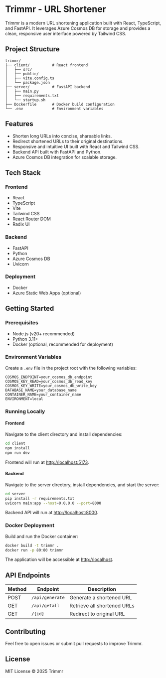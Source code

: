 # Trimmr - URL Shortener

Trimmr is a modern URL shortening application built with React, TypeScript, and FastAPI. It leverages Azure Cosmos DB for storage and provides a clean, responsive user interface powered by Tailwind CSS.

## Project Structure

```
trimmr/
├── client/          # React frontend
│   ├── src/
│   ├── public/
│   ├── vite.config.ts
│   └── package.json
├── server/          # FastAPI backend
│   ├── main.py
│   ├── requirements.txt
│   └── startup.sh
├── Dockerfile       # Docker build configuration
└── .env             # Environment variables
```

## Features

- Shorten long URLs into concise, shareable links.
- Redirect shortened URLs to their original destinations.
- Responsive and intuitive UI built with React and Tailwind CSS.
- Backend API built with FastAPI and Python.
- Azure Cosmos DB integration for scalable storage.

## Tech Stack

### Frontend

- React
- TypeScript
- Vite
- Tailwind CSS
- React Router DOM
- Radix UI

### Backend

- FastAPI
- Python
- Azure Cosmos DB
- Uvicorn

### Deployment

- Docker
- Azure Static Web Apps (optional)

## Getting Started

### Prerequisites

- Node.js (v20+ recommended)
- Python 3.11+
- Docker (optional, recommended for deployment)

### Environment Variables

Create a `.env` file in the project root with the following variables:

```env
COSMOS_ENDPOINT=your_cosmos_db_endpoint
COSMOS_KEY_READ=your_cosmos_db_read_key
COSMOS_KEY_WRITE=your_cosmos_db_write_key
DATABASE_NAME=your_database_name
CONTAINER_NAME=your_container_name
ENVIRONMENT=local
```

### Running Locally

#### Frontend

Navigate to the client directory and install dependencies:

```sh
cd client
npm install
npm run dev
```

Frontend will run at [http://localhost:5173](http://localhost:5173).

#### Backend

Navigate to the server directory, install dependencies, and start the server:

```sh
cd server
pip install -r requirements.txt
uvicorn main:app --host=0.0.0.0 --port=8000
```

Backend API will run at [http://localhost:8000](http://localhost:8000).

### Docker Deployment

Build and run the Docker container:

```sh
docker build -t trimmr .
docker run -p 80:80 trimmr
```

The application will be accessible at [http://localhost](http://localhost).

## API Endpoints

| Method | Endpoint           | Description                  |
|--------|--------------------|------------------------------|
| POST   | `/api/generate`    | Generate a shortened URL     |
| GET    | `/api/getall`      | Retrieve all shortened URLs  |
| GET    | `/{id}`            | Redirect to original URL     |

## Contributing

Feel free to open issues or submit pull requests to improve Trimmr.

## License

MIT License © 2025 Trimmr
